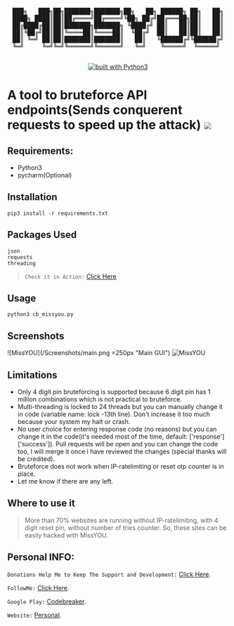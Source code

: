 <div align="center">
<pre>
███╗   ███╗██╗███████╗███████╗██╗   ██╗ ██████╗ ██╗   ██╗
████╗ ████║██║██╔════╝██╔════╝╚██╗ ██╔╝██╔═══██╗██║   ██║
██╔████╔██║██║███████╗███████╗ ╚████╔╝ ██║   ██║██║   ██║
██║╚██╔╝██║██║╚════██║╚════██║  ╚██╔╝  ██║   ██║██║   ██║
██║ ╚═╝ ██║██║███████║███████║   ██║   ╚██████╔╝╚██████╔╝
╚═╝     ╚═╝╚═╝╚══════╝╚══════╝   ╚═╝    ╚═════╝  ╚═════╝ 

</pre>

<a href="https://www.python.org/"><img src="https://img.shields.io/badge/built%20with-Python3-green.svg" alt="built with Python3" /></a>

</div>

# A tool to bruteforce API endpoints(Sends conquerent requests to speed up the attack) ![](https://travis-ci.org/CodeBreaker444/miss-you.svg?branch=master)
## Requirements:
- Python3
- pycharm(Optional)

## Installation
``` pip3 install -r requirements.txt ```
## Packages Used
```
json
requests
threading

```
> `Check it in Action:` [Click Here](https://travis-ci.org/CodeBreaker444/miss-you)

## Usage
``` python3 cb_missyou.py ```
## Screenshots
![MissYOU](/Screenshots/main.png =250px "Main GUI")
![MissYOU](/Screenshots/missyou-codebreaker.gif?raw=true "Main GUI")

## Limitations
- Only 4 digit pin bruteforcing is supported because 6 digit pin has 1 million combinations which is not practical to bruteforce.
- Multi-threading is locked to 24 threads but you can manually change it in code (variable name: lock -13th line). Don't increase it too much because your system my halt or crash.
- No user choice for entering response code (no reasons) but you can change it in the code(it's needed most of the time, default: ['response']['success']). Pull requests will be open and you can change the code too, I will merge it once i have reviewed the changes (special thanks will be credited).
- Bruteforce does not work when IP-ratelimiting or reset otp counter is in place.
- Let me know if there are any left.

## Where to use it
> More than 70% websites are running without IP-ratelimiting, with 4 digit reset pin, without number of tries counter. So, these sites can be easily hacked with MissYOU.
## Personal INFO:
`Donations Help Me to Keep The Support and Development:` [Click Here](https://paypal.me/zer0error).

`FollowMe:` [Click Here](https://facebook.com/zer0error/).

`Google Play:` [Codebreaker](https://play.google.com/store/apps/dev?id=8331274631553271784&hl=en).

`Website:` [Personal](https://govardhanchitrada.me).

